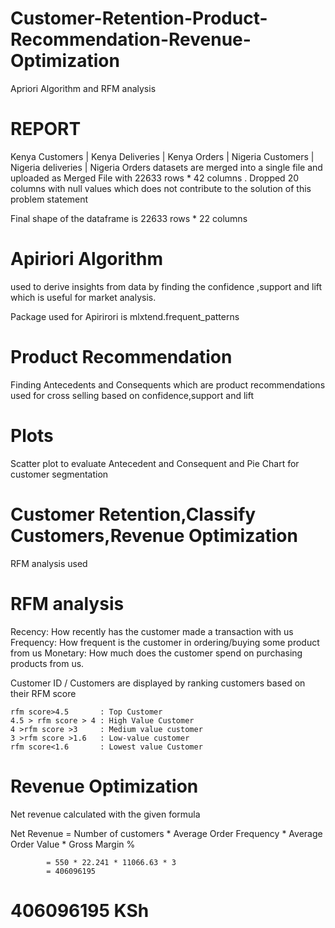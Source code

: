 # Customer-Retention-Product-Recommendation-Revenue-Optimization
Apriori Algorithm and RFM analysis 

# REPORT 

Kenya Customers | Kenya Deliveries | Kenya Orders | Nigeria Customers | Nigeria deliveries | Nigeria Orders datasets 
are merged into a single file and uploaded as Merged File with 22633 rows * 42 columns .
Dropped 20 columns with null values which does not contribute to the solution of this problem statement

Final shape of the dataframe is 22633 rows * 22 columns

# Apiriori Algorithm 

used to derive insights from data by finding the confidence ,support and lift which is useful for market analysis.

Package used for Apirirori is mlxtend.frequent_patterns
   
# Product Recommendation 

Finding Antecedents and Consequents which are product recommendations used for cross selling based on confidence,support and lift 

# Plots 

Scatter plot to evaluate Antecedent and Consequent and Pie Chart for customer segmentation
   
# Customer Retention,Classify Customers,Revenue Optimization 

RFM analysis used
   
# RFM analysis

Recency: How recently has the customer made a transaction with us
Frequency: How frequent is the customer in ordering/buying some product from us
Monetary: How much does the customer spend on purchasing products from us.

Customer ID / Customers are displayed by ranking customers based on their RFM score
    
    rfm score>4.5       : Top Customer
    4.5 > rfm score > 4 : High Value Customer
    4 >rfm score >3     : Medium value customer
    3 >rfm score >1.6   : Low-value customer
    rfm score<1.6       : Lowest value Customer

# Revenue Optimization 
Net revenue calculated with the given formula 

Net Revenue = Number of customers * Average Order Frequency * Average Order Value * Gross Margin %
            
            = 550 * 22.241 * 11066.63 * 3
            = 406096195

# 406096195 KSh
